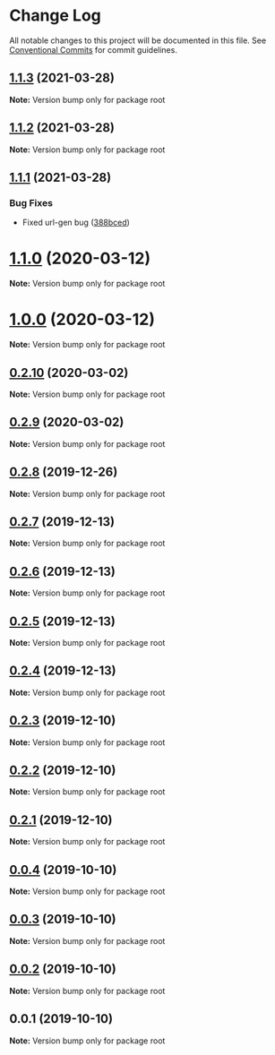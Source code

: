 # Change Log

All notable changes to this project will be documented in this file.
See [Conventional Commits](https://conventionalcommits.org) for commit guidelines.

## [1.1.3](https://github.com/andoshin11/squelette/compare/v1.1.2...v1.1.3) (2021-03-28)

**Note:** Version bump only for package root





## [1.1.2](https://github.com/andoshin11/squelette/compare/v1.1.1...v1.1.2) (2021-03-28)

**Note:** Version bump only for package root





## [1.1.1](https://github.com/andoshin11/squelette/compare/v1.1.0...v1.1.1) (2021-03-28)


### Bug Fixes

* Fixed url-gen bug ([388bced](https://github.com/andoshin11/squelette/commit/388bced))





# [1.1.0](https://github.com/andoshin11/squelette/compare/v0.2.10...v1.1.0) (2020-03-12)

**Note:** Version bump only for package root





# [1.0.0](https://github.com/andoshin11/squelette/compare/v0.2.10...v1.0.0) (2020-03-12)

**Note:** Version bump only for package root





## [0.2.10](https://github.com/andoshin11/squelette/compare/v0.2.9...v0.2.10) (2020-03-02)

**Note:** Version bump only for package root





## [0.2.9](https://github.com/andoshin11/squelette/compare/v0.2.8...v0.2.9) (2020-03-02)

**Note:** Version bump only for package root





## [0.2.8](https://github.com/andoshin11/squelette/compare/v0.2.7...v0.2.8) (2019-12-26)

**Note:** Version bump only for package root





## [0.2.7](https://github.com/andoshin11/squelette/compare/v0.2.6...v0.2.7) (2019-12-13)

**Note:** Version bump only for package root





## [0.2.6](https://github.com/andoshin11/squelette/compare/v0.2.5...v0.2.6) (2019-12-13)

**Note:** Version bump only for package root





## [0.2.5](https://github.com/andoshin11/squelette/compare/v0.2.4...v0.2.5) (2019-12-13)

**Note:** Version bump only for package root





## [0.2.4](https://github.com/andoshin11/squelette/compare/v0.2.3...v0.2.4) (2019-12-13)

**Note:** Version bump only for package root





## [0.2.3](https://github.com/andoshin11/squelette/compare/v0.2.2...v0.2.3) (2019-12-10)

**Note:** Version bump only for package root





## [0.2.2](https://github.com/andoshin11/squelette/compare/v0.2.1...v0.2.2) (2019-12-10)

**Note:** Version bump only for package root





## [0.2.1](https://github.com/andoshin11/squelette/compare/v0.2.0...v0.2.1) (2019-12-10)

**Note:** Version bump only for package root





## [0.0.4](https://github.com/andoshin11/squelette/compare/v0.0.3...v0.0.4) (2019-10-10)

**Note:** Version bump only for package root





## [0.0.3](https://github.com/andoshin11/squelette/compare/v0.0.2...v0.0.3) (2019-10-10)

**Note:** Version bump only for package root





## [0.0.2](https://github.com/andoshin11/squelette/compare/v0.0.1...v0.0.2) (2019-10-10)

**Note:** Version bump only for package root





## 0.0.1 (2019-10-10)

**Note:** Version bump only for package root
